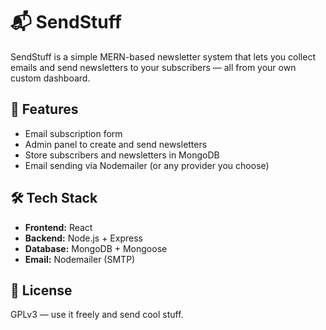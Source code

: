 # 📬 SendStuff

SendStuff is a simple MERN-based newsletter system that lets you collect emails and send newsletters to your subscribers — all from your own custom dashboard.

## 🚀 Features

- Email subscription form
- Admin panel to create and send newsletters
- Store subscribers and newsletters in MongoDB
- Email sending via Nodemailer (or any provider you choose)

## 🛠 Tech Stack

- **Frontend:** React
- **Backend:** Node.js + Express
- **Database:** MongoDB + Mongoose
- **Email:** Nodemailer (SMTP)

## 📩 License

GPLv3 — use it freely and send cool stuff.
